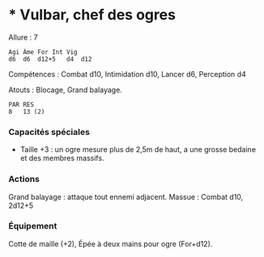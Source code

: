 
# * Vulbar, chef des ogres

Allure : 7

	Agi	Âme	For	Int	Vig
	d6	d6	d12+5	d4	d12

Compétences : Combat d10, Intimidation d10, Lancer d6, Perception d4

Atouts : Blocage, Grand balayage.

	PAR	RES
	8	13 (2)

### Capacités spéciales
- Taille +3 : un ogre mesure plus de 2,5m de haut, a une grosse bedaine et des membres massifs.

### Actions
Grand balayage : attaque tout ennemi adjacent.
Massue : Combat d10, 2d12+5

### Équipement
Cotte de maille (+2), Épée à deux mains pour ogre (For+d12).
